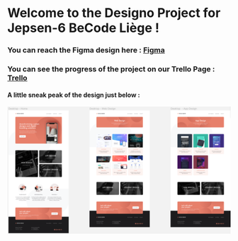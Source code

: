 # Welcome to the Designo Project for Jepsen-6 BeCode Liège !

### You can reach the Figma design here : [Figma](https://www.figma.com/file/l95gv4piXhWCegSRZIXe3y/designo-becode?node-id=0%3A1)

### You can see the progress of the project on our Trello Page : [Trello](https://trello.com/b/iqueOCi7/designo)

#### A little sneak peak of the design just below :

![designo](./Ressources/images/designo-project.png)
